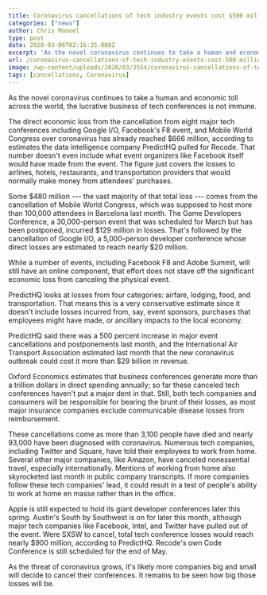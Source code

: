 ```yaml
---
title: Coronavirus cancellations of tech industry events cost $500 million at least
categories: ["news"]
author: Chris Manoel
type: post
date: 2020-03-06T02:16:35.000Z
excerpt: 'As the novel coronavirus continues to take a human and economic toll across the world, the lucrative business of tech conferences is not immune. The direct economic loss from the cancellation from eight major tech conferences including Google I/O, Facebook''s F8 event, and Mobile World Congress over coronavirus has already reached $666 million, according to&hellip;'
url: /coronavirus-cancellations-of-tech-industry-events-cost-500-million-at-least/
image: /wp-content/uploads/2020/03/3554/coronavirus-cancellations-of-tech-industry-events-cost-500-million-at-least.jpeg
tags: [cancellations, Coronavirus]
---
```


As the novel coronavirus continues to take a human and economic toll across the world, the lucrative business of tech conferences is not immune.

The direct economic loss from the cancellation from eight major tech conferences including Google I/O, Facebook's F8 event, and Mobile World Congress over coronavirus has already reached $666 million, according to estimates the data intelligence company PredictHQ pulled for Recode. That number doesn't even include what event organizers like Facebook itself would have made from the event. The figure just covers the losses to airlines, hotels, restaurants, and transportation providers that would normally make money from attendees' purchases.

Some $480 million --- the vast majority of that total loss --- comes from the cancellation of Mobile World Congress, which was supposed to host more than 100,000 attendees in Barcelona last month. The Game Developers Conference, a 30,000-person event that was scheduled for March but has been postponed, incurred $129 million in losses. That's followed by the cancellation of Google I/O, a 5,000-person developer conference whose direct losses are estimated to reach nearly $20 million.

While a number of events, including Facebook F8 and Adobe Summit, will still have an online component, that effort does not stave off the significant economic loss from canceling the physical event.

PredictHQ looks at losses from four categories: airfare, lodging, food, and transportation. That means this is a very conservative estimate since it doesn't include losses incurred from, say, event sponsors, purchases that employees might have made, or ancillary impacts to the local economy.

PredictHQ said there was a 500 percent increase in major event cancellations and postponements last month, and the International Air Transport Association estimated last month that the new coronavirus outbreak could cost it more than $29 billion in revenue.

Oxford Economics estimates that business conferences generate more than a trillion dollars in direct spending annually; so far these canceled tech conferences haven't put a major dent in that. Still, both tech companies and consumers will be responsible for bearing the brunt of their losses, as most major insurance companies exclude communicable disease losses from reimbursement.

These cancellations come as more than 3,100 people have died and nearly 93,000 have been diagnosed with coronavirus. Numerous tech companies, including Twitter and Square, have told their employees to work from home. Several other major companies, like Amazon, have canceled nonessential travel, especially internationally. Mentions of working from home also skyrocketed last month in public company transcripts. If more companies follow these tech companies' lead, it could result in a test of people's ability to work at home en masse rather than in the office.

Apple is still expected to hold its giant developer conferences later this spring. Austin's South by Southwest is on for later this month, although major tech companies like Facebook, Intel, and Twitter have pulled out of the event. Were SXSW to cancel, total tech conference losses would reach nearly $900 million, according to PredictHQ. Recode's own Code Conference is still scheduled for the end of May.

As the threat of coronavirus grows, it's likely more companies big and small will decide to cancel their conferences. It remains to be seen how big those losses will be.
